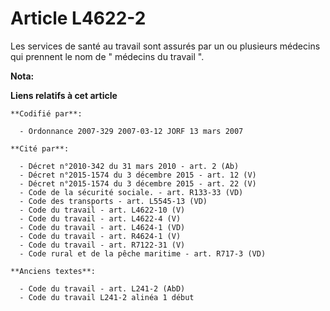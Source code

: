 # Article L4622-2

Les services de santé au travail sont assurés par un ou plusieurs médecins qui prennent le nom de " médecins du travail ".

**Nota:**



**Liens relatifs à cet article**

	**Codifié par**:

	  - Ordonnance 2007-329 2007-03-12 JORF 13 mars 2007

	**Cité par**:

	  - Décret n°2010-342 du 31 mars 2010 - art. 2 (Ab)
	  - Décret n°2015-1574 du 3 décembre 2015 - art. 12 (V)
	  - Décret n°2015-1574 du 3 décembre 2015 - art. 22 (V)
	  - Code de la sécurité sociale. - art. R133-33 (VD)
	  - Code des transports - art. L5545-13 (VD)
	  - Code du travail - art. L4622-10 (V)
	  - Code du travail - art. L4622-4 (V)
	  - Code du travail - art. L4624-1 (VD)
	  - Code du travail - art. R4624-1 (V)
	  - Code du travail - art. R7122-31 (V)
	  - Code rural et de la pêche maritime - art. R717-3 (VD)

	**Anciens textes**:

	  - Code du travail - art. L241-2 (AbD)
	  - Code du travail L241-2 alinéa 1 début
